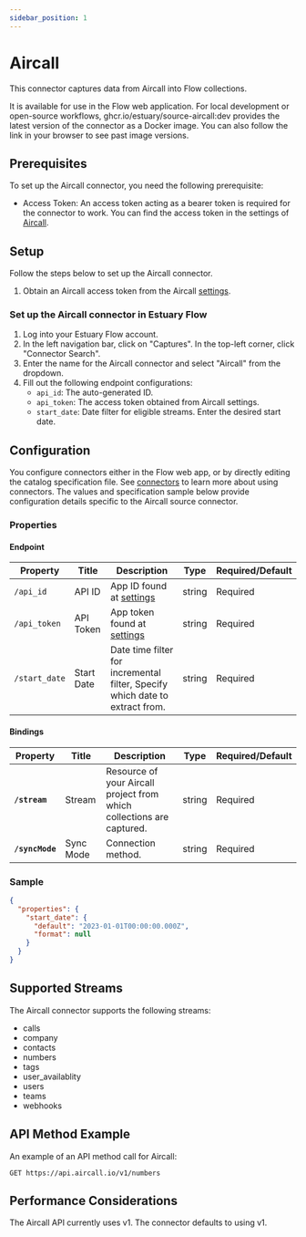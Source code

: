 ```yaml
---
sidebar_position: 1
---
```

# Aircall

This connector captures data from Aircall into Flow collections.

It is available for use in the Flow web application. For local development or open-source workflows, ghcr.io/estuary/source-aircall:dev provides the latest version of the connector as a Docker image. You can also follow the link in your browser to see past image versions.

## Prerequisites
To set up the Aircall connector, you need the following prerequisite:

- Access Token: An access token acting as a bearer token is required for the connector to work. You can find the access token in the settings of [Aircall](https://dashboard.aircall.io/integrations/api-keys).

## Setup
Follow the steps below to set up the Aircall connector.

1. Obtain an Aircall access token from the Aircall [settings](https://dashboard.aircall.io/integrations/api-keys).

### Set up the Aircall connector in Estuary Flow
1. Log into your Estuary Flow account.
2. In the left navigation bar, click on "Captures". In the top-left corner, click "Connector Search".
3. Enter the name for the Aircall connector and select "Aircall" from the dropdown.
4. Fill out the following endpoint configurations:
   - `api_id`: The auto-generated ID.
   - `api_token`: The access token obtained from Aircall settings.
   - `start_date`: Date filter for eligible streams. Enter the desired start date.

## Configuration
You configure connectors either in the Flow web app, or by directly editing the catalog specification file. See [connectors](https://docs.estuary.dev/concepts/connectors/#using-connectors) to learn more about using connectors. The values and specification sample below provide configuration details specific to the Aircall source connector.

### Properties

#### Endpoint
| Property      | Title      | Description                                                                       | Type   | Required/Default |
| ------------- | ---------- | --------------------------------------------------------------------------------- | ------ | ---------------- |
| `/api_id`     | API ID     | App ID found at [settings](https://dashboard.aircall.io/integrations/api-keys)    | string | Required         |
| `/api_token`  | API Token  | App token found at [settings](https://dashboard.aircall.io/integrations/api-keys) | string | Required         |
| `/start_date` | Start Date | Date time filter for incremental filter, Specify which date to extract from.      | string | Required         |

#### Bindings

| Property        | Title     | Description                                                           | Type   | Required/Default |
| --------------- | --------- | --------------------------------------------------------------------- | ------ | ---------------- |
| **`/stream`**   | Stream    | Resource of your Aircall project from which collections are captured. | string | Required         |
| **`/syncMode`** | Sync Mode | Connection method.                                                    | string | Required         |


### Sample

```json
{
  "properties": {
    "start_date": {
      "default": "2023-01-01T00:00:00.000Z",
      "format": null
    }
  }
}
```

## Supported Streams
The Aircall connector supports the following streams:

- calls
- company
- contacts
- numbers
- tags
- user_availablity
- users
- teams
- webhooks

## API Method Example
An example of an API method call for Aircall:

`GET https://api.aircall.io/v1/numbers`


## Performance Considerations
The Aircall API currently uses v1. The connector defaults to using v1.
